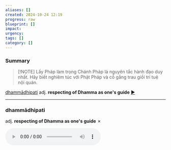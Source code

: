 ```yaml
---
aliases: []
created: 2024-10-24 12:19
progress: raw
blueprint: []
impact: 
urgency: 
tags: []
category: []
---
```

### Summary


> [!NOTE] Lấy Pháp làm trọng
> Chánh Pháp là nguyên tắc hành đạo duy nhất. Hãy biết nghiêm túc với Phật Pháp và cố gắng trau giồi trí tuệ nội quán.


[dhammādhipati](https://dpdict.net/?q=dhamm%C4%81dhipati#dhamm%C4%81dhipati) adj. **respecting of Dhamma as one's guide** [►](https://dpdict.net/?q=dhamm%C4%81dhipati#dhamm%C4%81dhipati)

---

### dhammādhipati

adj. **respecting of Dhamma as one's guide** ✗

![](../../6.%20Vault/attachments/Recording%2020241024130754.m4a)
